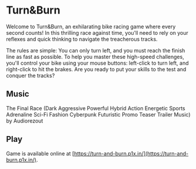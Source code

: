 # Turn&Burn
 Welcome to Turn&Burn, an exhilarating bike racing game where every second counts! In this thrilling race against time, you'll need to rely on your reflexes and quick thinking to navigate the treacherous tracks.

The rules are simple: You can only turn left, and you must reach the finish line as fast as possible. To help you master these high-speed challenges, you'll control your bike using your mouse buttons: left-click to turn left, and right-click to hit the brakes. Are you ready to put your skills to the test and conquer the tracks?

## Music
The Final Race (Dark Aggressive Powerful Hybrid Action Energetic Sports Adrenaline Sci-Fi Fashion Cyberpunk Futuristic Promo Teaser Trailer Music) by Audiorezout

## Play
Game is available online at [https://turn-and-burn.p1x.in/](https://turn-and-burn.p1x.in/).
